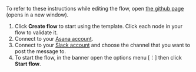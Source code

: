 To refer to these instructions while editing the flow, open [the github page](https://github.com/ot4i/app-connect-templates/blob/master/resources/markdown/Send%20me%20a%20Slack%20notification%20for%20every%20new%20Asana%20task_instructions.md) (opens in a new window).

1. Click **Create flow** to start using the template. Click each node in your flow to validate it.
1. Connect to your [Asana account](https://developer.ibm.com/integration/docs/app-connect/how-to-guides-for-apps/use-ibm-app-connect-asana/).
1. Connect to your [Slack account](https://developer.ibm.com/integration/docs/app-connect/how-to-guides-for-apps/use-ibm-app-connect-slack/) and choose the channel that you want to post the message to.
1. To start the flow, in the banner open the options menu [&#8942;] then click **Start flow**.
